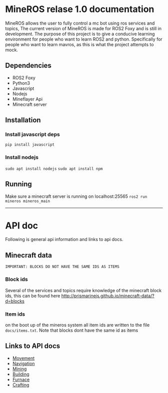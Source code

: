 # MineROS relase 1.0 documentation

MineROS allows the user to fully control a mc bot using ros services and topics, The current version of MineROS is made for ROS2 Foxy and is still in development. The purpose of this project is to give a conducive learning environment for people who want to learn ROS2 and python. Specifically for people who want to learn mavros, as this is what the project attempts to mock.

## Dependencies
- ROS2 Foxy
- Python3
- Javascript
- Nodejs
- Mineflayer Api
- Minecraft server

## Installation

### Install javascript deps
``` pip install javascript ```

### Install nodejs
``` sudo apt install nodejs ```
``` sudo apt install npm ```

## Running
Make sure a minecraft server is running on localhost:25565
``` ros2 run mineros mineros_main ```

___
# API doc

Following is general api information and links to api docs.

## Minecraft data
```
IMPORTANT: BLOCKS DO NOT HAVE THE SAME IDS AS ITEMS
```

### Block ids
Several of the services and topics require knowledge of the minecraft block ids, this can be found here http://prismarinejs.github.io/minecraft-data/?d=blocks

### Item ids
on the boot up of the mineros system all item ids are written to the file ` docs/items.txt `. Note that blocks dont have the same id as items


## Links to API docs
- [Movement](docs/movement.md)
- [Navigation](docs/navigation.md)
- [Mining](docs/mining.md)
- [Building](docs/building.md)
- [Furnace](docs/furnace.md)
- [Crafting](docs/crafting.md)